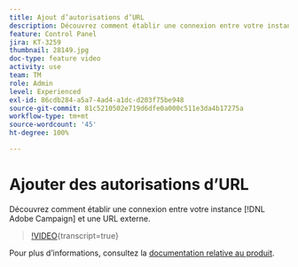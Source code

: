```yaml
---
title: Ajout d’autorisations d’URL
description: Découvrez comment établir une connexion entre votre instance Adobe Campaign et une URL externe.
feature: Control Panel
jira: KT-3259
thumbnail: 28149.jpg
doc-type: feature video
activity: use
team: TM
role: Admin
level: Experienced
exl-id: 86cdb284-a5a7-4ad4-a1dc-d203f75be948
source-git-commit: 81c5210502e719d6dfe0a000c511e3da4b17275a
workflow-type: tm+mt
source-wordcount: '45'
ht-degree: 100%

---
```


# Ajouter des autorisations d’URL

Découvrez comment établir une connexion entre votre instance [!DNL Adobe Campaign] et une URL externe.

>[!VIDEO](https://video.tv.adobe.com/v/28149?learn=on){transcript=true}

Pour plus d’informations, consultez la [documentation relative au produit](https://experienceleague.adobe.com/docs/control-panel/using/performance-monitoring/url-permissions.html?lang=fr).
